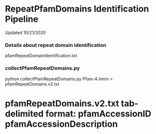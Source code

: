# RepeatPfamDomains Identification Pipeline

Updated 10/21/2020

### Details about repeat domain identification 
pfamRepeatDomainIdentification.txt

### collectPfamRepeatDomains.py ###

python collectPfamRepeatDomains.py Pfam-A.hmm > pfamRepeatDomains.v2.txt

# pfamRepeatDomains.v2.txt tab-delimited format: pfamAccessionID	pfamAccessionDescription	

